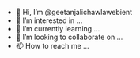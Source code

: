 - 👋 Hi, I’m @geetanjalichawlawebient
- 👀 I’m interested in ...
- 🌱 I’m currently learning ...
- 💞️ I’m looking to collaborate on ...
- 📫 How to reach me ...

<!---
geetanjalichawlawebient/geetanjalichawlawebient is a ✨ special ✨ repository because its `README.md` (this file) appears on your GitHub profile.
You can click the Preview link to take a look at your changes.
--->
